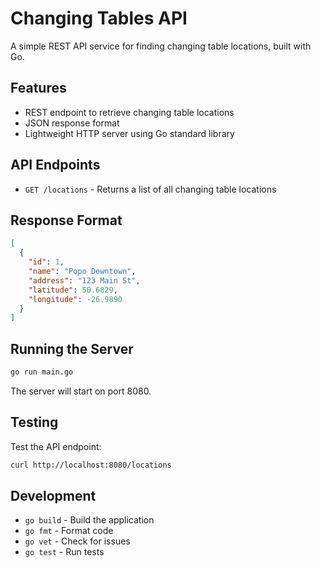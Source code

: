 # Changing Tables API

A simple REST API service for finding changing table locations, built with Go.

## Features

- REST endpoint to retrieve changing table locations
- JSON response format
- Lightweight HTTP server using Go standard library

## API Endpoints

- `GET /locations` - Returns a list of all changing table locations

## Response Format

```json
[
  {
    "id": 1,
    "name": "Popo Downtown",
    "address": "123 Main St",
    "latitude": 50.6829,
    "longitude": -26.9890
  }
]
```

## Running the Server

```bash
go run main.go
```

The server will start on port 8080.

## Testing

Test the API endpoint:
```bash
curl http://localhost:8080/locations
```

## Development

- `go build` - Build the application
- `go fmt` - Format code
- `go vet` - Check for issues
- `go test` - Run tests